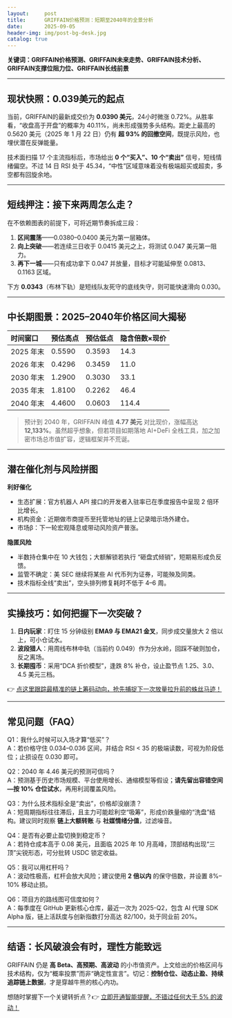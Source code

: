 ```yaml
---
layout:     post
title:      GRIFFAIN价格预测：短期至2040年的全景分析
date:       2025-09-05
header-img: img/post-bg-desk.jpg
catalog: true
---
```


**关键词：GRIFFAIN价格预测、GRIFFAIN未来走势、GRIFFAIN技术分析、GRIFFAIN支撑位阻力位、GRIFFAIN长线前景**

---

## 现状快照：0.039美元的起点
当前，GRIFFAIN的最新成交价为 **0.0390 美元**，24小时微涨 0.72%。从胜率看，“收盘高于开盘”的概率为 40.11%，尚未形成强势多头结构。距史上最高的 0.5620 美元（2025 年 1 月 22 日）仍有 **超 93% 的回撤空间**，既提示风险，也埋伏潜在反弹能量。

技术面扫描 17 个主流指标后，市场给出 **0 个“买入”、10 个“卖出”** 信号，短线情绪偏空。不过 14 日 RSI 处于 45.34，“中性”区域意味着没有极端超买或超卖，多空都有回旋余地。

---

## 短线押注：接下来两周怎么走？
在不依赖图表的前提下，可将近期节奏拆成三段：  
1. **区间震荡**——0.0380–0.0400 美元为第一层箱体。  
2. **向上突破**——若连续三日收于 0.0415 美元之上，将测试 0.047 美元第一阻力。  
3. **再下一城**——只有成功拿下 0.047 并放量，目标才可能延伸至 0.0813、0.1163 区域。

下方 **0.0343**（布林下轨）是短线队友死守的底线失守，则可能快速滑向 0.030。

---

## 中长期图景：2025–2040年价格区间大揭秘

| 时间窗口 | 预估高点 | 预估低点 | 隐含倍数×现价 |
| :--- | :--- | :--- | :--- |
| 2025 年末 | 0.5590 | 0.3593 | 14.3 |
| 2026 年末 | 0.4296 | 0.3459 | 11.0 |
| 2030 年末 | 1.2900 | 0.3030 | 33.1 |
| 2035 年末 | 1.8100 | 0.2262 | 46.4 |
| 2040 年末 | 4.4600 | 0.0603 | 114.4 |

> 预计到 2040 年，GRIFFAIN 峰值 **4.77 美元** 对比现价，涨幅高达 **12,133%**。虽然超乎想象，但若项目如期落地 AI+DeFi 全栈工具，加之加密市场总市值扩容，逻辑框架并不荒诞。

---

## 潜在催化剂与风险拼图

**利好催化**  
- 生态扩展：官方机器人 API 接口的开发者入驻率已在季度报告中呈现 2 倍环比增长。  
- 机构资金：近期做市商提币至托管地址的链上记录暗示场外建仓。  
- 市场β：下一轮宏观降息或带动风险资产普涨。

**隐匿风险**  
- 半数持仓集中在 10 大钱包；大额解锁若执行 “砸盘式倾销”，短期易形成负反馈。  
- 监管不确定：美 SEC 继续将某些 AI 代币列为证券，可能殃及同类。  
- 技术指标全线“卖出”，空头排列修复耗时不低于 4–6 周。

---

## 实操技巧：如何把握下一次突破？

1. **日内玩家**：盯住 15 分钟级别 **EMA9 与 EMA21 金叉**，同步成交量放大 2 倍以上，可小仓试水。  
2. **波段猎人**：用周线布林中轨（当前约 0.049）作为分水岭，回踩不破则加仓，反之离场。  
3. **长期囤币**：采用“DCA 折价模型”，逢跌 8% 补仓，设止盈节点 1.25、3.0、4.5 美元三档。

👉 [点这里跟踪最精准的链上筹码动向，抢先捕捉下一次放量拉升前的蛛丝马迹！](https://okxdog.com/)

---

## 常见问题（FAQ）

Q1：我什么时候可以入场才算“低买”？  
A：若价格守住 0.034–0.036 区间，并结合 RSI < 35 的极端读数，可视为阶段低位；止损设在 0.030 即可。

Q2：2040 年 4.46 美元的预测可信吗？  
A：预测基于历史市场规模、平台使用增长、通缩模型等假设；**请先留出容错空间—按 10% 仓位试水**，再用利润覆盖风险。

Q3：为什么技术指标全是“卖出”，价格却没崩溃？  
A：短周期指标往往滞后，且主力可能趁利空“吸筹”，形成价跌量缩的“洗盘”结构。建议同时观察 **链上大额转账** 与 **社媒情绪分值**，过滤噪音。

Q4：是否有必要止盈切换到稳定币？  
A：若持仓成本高于 0.08 美元，且面临 2025 年 10 月高峰，顶部结构出现“三顶”尖锐形态，可分批转 USDC 锁定收益。

Q5：我可以用杠杆吗？  
A：波动性极高，杠杆会放大风险；建议使用 **2 倍以内** 的保守倍数，并设置 8%–10% 移动止损。

Q6：项目方的路线图可信度如何？  
A：每季度在 GitHub 更新核心仓库，最近一次为 2025-Q2，包含 AI 代理 SDK Alpha 版，链上活跃度与创新指数打分高达 82/100，处于同业前 20%。

---

## 结语：长风破浪会有时，理性方能致远

GRIFFAIN 仍是 **高 Beta、高预期、高波动** 的小市值资产。上文给出的价格区间与技术结构，仅为“概率投票”而非“确定性宣言”。切记：**控制仓位、动态止盈、持续追踪链上数据**，才是穿越牛熊的核心内功。  

想随时掌握下一个关键转折点？👉 [立即开通智能提醒，不错过任何大于 5% 的波动！](https://okxdog.com/)